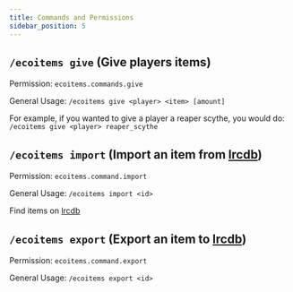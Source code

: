 ```yaml
---
title: Commands and Permissions
sidebar_position: 5
---
```


## `/ecoitems give` (Give players items)
Permission: `ecoitems.commands.give`

General Usage: `/ecoitems give <player> <item> [amount]`

For example, if you wanted to give a player a reaper scythe, you would do: `/ecoitems give <player> reaper_scythe`

## `/ecoitems import` (Import an item from [lrcdb](https://lrcdb.auxilor.io/))
Permission: `ecoitems.command.import`

General Usage: `/ecoitems import <id>`

Find items on [lrcdb](https://lrcdb.auxilor.io/)

## `/ecoitems export` (Export an item to [lrcdb](https://lrcdb.auxilor.io/))
Permission: `ecoitems.command.export`

General Usage: `/ecoitems export <id>`
